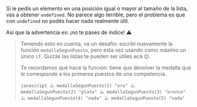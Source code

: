Si le pedís un elemento en una posición igual o mayor al tamaño de la lista, vas a obtener `undefined`. No parece algo terrible, pero el problema es que con `undefined` no podés hacer nada realmente útil.

Así que la advertencia es: ¡no te pases de índice! :warning:

> Teniendo esto en cuenta, va un desafío: escribí nuevamente la función `medallaSegunPuesto`, pero esta vez usando como máximo un único `if`. Quizás las listas te pueden ser útiles acá :wink:.
> 
> Te recordamos qué hace la función: tiene que devolver la medalla que le corresponde a los primeros puestos de una competencia.
> 
> `javascript
  ム medallaSegunPuesto(1)
  "oro"
  ム medallaSegunPuesto(2)
  "plata"
  ム medallaSegunPuesto(3)
  "bronce"
  ム medallaSegunPuesto(4)
  "nada"
  ム medallaSegunPuesto(5)
  "nada"`
